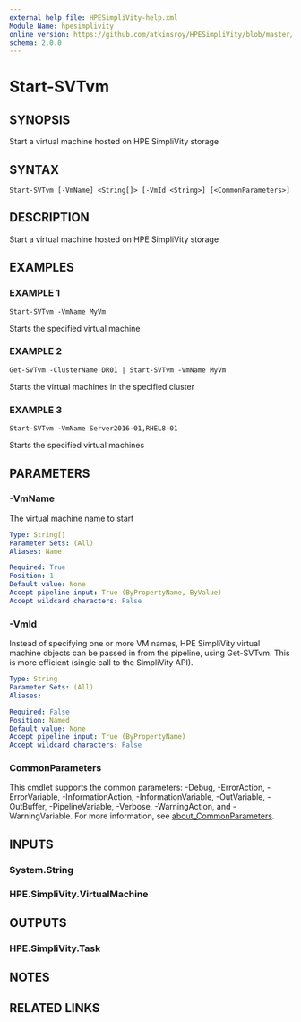 ```yaml
---
external help file: HPESimpliVity-help.xml
Module Name: hpesimplivity
online version: https://github.com/atkinsroy/HPESimpliVity/blob/master/docs/Get-SVTdatastoreComputeNode.md
schema: 2.0.0
---
```


# Start-SVTvm

## SYNOPSIS
Start a virtual machine hosted on HPE SimpliVity storage

## SYNTAX

```
Start-SVTvm [-VmName] <String[]> [-VmId <String>] [<CommonParameters>]
```

## DESCRIPTION
Start a virtual machine hosted on HPE SimpliVity storage

## EXAMPLES

### EXAMPLE 1
```
Start-SVTvm -VmName MyVm
```

Starts the specified virtual machine

### EXAMPLE 2
```
Get-SVTvm -ClusterName DR01 | Start-SVTvm -VmName MyVm
```

Starts the virtual machines in the specified cluster

### EXAMPLE 3
```
Start-SVTvm -VmName Server2016-01,RHEL8-01
```

Starts the specified virtual machines

## PARAMETERS

### -VmName
The virtual machine name to start

```yaml
Type: String[]
Parameter Sets: (All)
Aliases: Name

Required: True
Position: 1
Default value: None
Accept pipeline input: True (ByPropertyName, ByValue)
Accept wildcard characters: False
```

### -VmId
Instead of specifying one or more VM names, HPE SimpliVity virtual machine objects can be passed in from 
the pipeline, using Get-SVTvm.
This is more efficient (single call to the SimpliVity API).

```yaml
Type: String
Parameter Sets: (All)
Aliases:

Required: False
Position: Named
Default value: None
Accept pipeline input: True (ByPropertyName)
Accept wildcard characters: False
```

### CommonParameters
This cmdlet supports the common parameters: -Debug, -ErrorAction, -ErrorVariable, -InformationAction, -InformationVariable, -OutVariable, -OutBuffer, -PipelineVariable, -Verbose, -WarningAction, and -WarningVariable. For more information, see [about_CommonParameters](http://go.microsoft.com/fwlink/?LinkID=113216).

## INPUTS

### System.String
### HPE.SimpliVity.VirtualMachine
## OUTPUTS

### HPE.SimpliVity.Task
## NOTES

## RELATED LINKS
